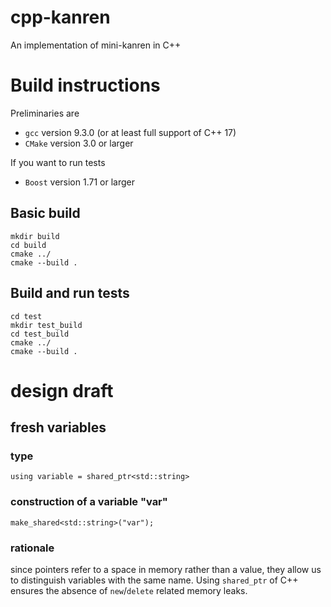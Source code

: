# cpp-kanren
An implementation of mini-kanren in C++

# Build instructions
Preliminaries are
* `gcc` version 9.3.0 (or at least full support of C++ 17)
* `CMake` version 3.0 or larger

If you want to run tests
* `Boost` version 1.71 or larger

## Basic build
```
mkdir build
cd build
cmake ../
cmake --build .
```

## Build and run tests
```
cd test
mkdir test_build
cd test_build
cmake ../
cmake --build .
```

# design draft

## fresh variables
### type
```
using variable = shared_ptr<std::string>
```
### construction of a variable "var"
```
make_shared<std::string>("var");
```
### rationale
since pointers refer to a space in memory rather than a value, they
allow us to distinguish variables with the same name. Using `shared_ptr` of C++
ensures the absence of `new`/`delete` related memory leaks.
